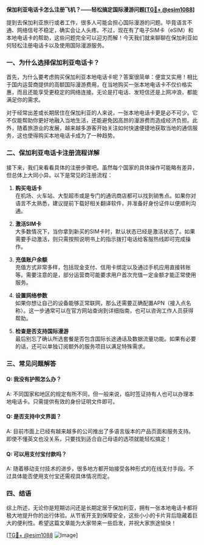 **保加利亚电话卡怎么注册飞机？——轻松搞定国际漫游问题[[TG💪+ @esim1088](https://t.me/s/esim1088)]**

提到去保加利亚旅行或者工作，很多人可能会担心国际漫游的问题。毕竟语言不通、网络信号不稳定，确实会让人头疼。不过，现在有了电子SIM卡（eSIM）和本地电话卡的帮助，这些问题完全可以迎刃而解！今天我们就来聊聊在保加利亚如何轻松注册电话卡以及使用国际漫游服务。

### 一、为什么选择保加利亚电话卡？

首先，为什么要考虑购买保加利亚本地电话卡呢？答案很简单：便宜又实用！相比于国内运营商提供的高额国际漫游费用，在当地购买一张本地电话卡不仅价格实惠，而且还能享受更稳定的网络连接。无论是打电话、发短信还是上网冲浪，都能满足你的需求。

对于经常出差或长期居住在保加利亚的人来说，一张本地电话卡更是必不可少。它不仅能帮助你更好地融入当地生活，还能避免因高昂的漫游费而造成经济负担。此外，随着旅游业的发展，越来越多游客开始关注如何快速便捷地获取当地的通信服务，这也使得购买本地电话卡成为了一种趋势。

### 二、保加利亚电话卡注册流程详解

接下来，我们来看看具体的注册步骤吧。虽然每个国家的具体操作可能略有差异，但总体上大同小异。以下是常见的注册流程：

1. **购买电话卡**  
   在机场、火车站、大型超市或是专门的通讯商店都可以找到销售点。如果你对语言不太熟悉，建议提前下载好相关翻译软件，并准备好身份证件以便顺利沟通。

2. **激活SIM卡**  
   大多数情况下，当你拿到新买的SIM卡时，默认状态已经是激活状态了。如果需要手动激活，则只需按照说明书上的指示拨打电话给客服热线即可完成操作。

3. **充值账户余额**  
   充值方式非常多样，包括现金支付、信用卡绑定以及通过手机应用直接转账等。需要注意的是，部分运营商可能要求用户首次充值一定金额才能正常使用服务。

4. **设置网络参数**  
   如果你想让自己的设备能够正常联网，那么还需要正确配置APN（接入点名称）。这一步通常可以在官方网站查询到详细指南，也可以咨询工作人员获得帮助。

5. **检查是否支持国际漫游**  
   最后别忘了确认所选套餐是否包含国际长途通话及数据流量功能。如果有必要的话，还可以单独订阅额外的服务项目以满足特殊需求。

### 三、常见问题解答

#### Q: 我没有护照怎么办？
A: 不同国家和地区的规定有所不同，但一般来说，临时签证持有人也可以办理本地电话卡。只需提供有效的身份证明文件即可。

#### Q: 是否支持中文界面？
A: 目前市面上已经有越来越多的公司推出了多语言版本的产品页面和服务支持。即使不懂英文也没关系，只要找到适合自己母语的选项就能轻松搞定！

#### Q: 可以用支付宝付款吗？
A: 随着移动支付技术的进步，很多地方都开始接受各种形式的在线支付手段。不过具体能否使用支付宝还需视具体情况而定。

### 四、结语

综上所述，无论你是短期访问还是长期定居于保加利亚，拥有一张本地电话卡都将极大地提升你的出行体验。从节省开支到保障安全，这些小小的卡片背后隐藏着巨大的便利性。希望这篇文章能为大家带来一些启发，并祝大家旅途愉快！

[[TG💪+ @esim1088](https://t.me/s/esim1088) ![Image](https://i.postimg.cc/4NQfJmqS/Snipaste-2025-05-13-00-14-12.png)]